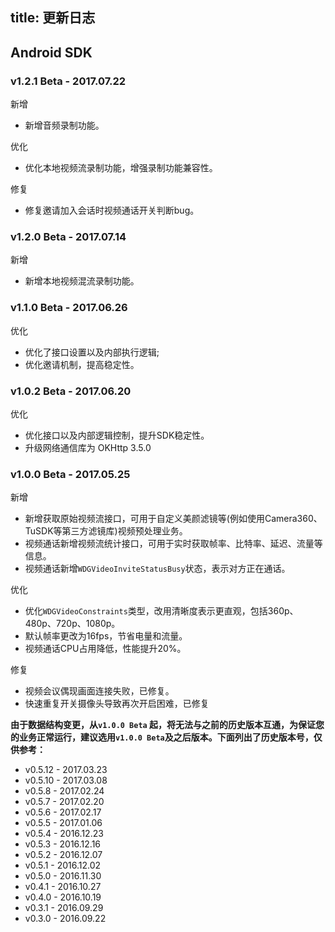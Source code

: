 title: 更新日志
---

## Android SDK

### v1.2.1 Beta - 2017.07.22

<span class="changelog add">新增</span>

- 新增音频录制功能。

<span class="changelog optimize">优化</span>

- 优化本地视频流录制功能，增强录制功能兼容性。

<span class="changelog fix">修复</span>

- 修复邀请加入会话时视频通话开关判断bug。


### v1.2.0 Beta - 2017.07.14

<span class="changelog add">新增</span>

- 新增本地视频混流录制功能。

### v1.1.0 Beta - 2017.06.26

<span class="changelog optimize">优化</span>

- 优化了接口设置以及内部执行逻辑;
- 优化邀请机制，提高稳定性。


### v1.0.2 Beta - 2017.06.20

<span class="changelog optimize">优化</span>

- 优化接口以及内部逻辑控制，提升SDK稳定性。
- 升级网络通信库为 OKHttp 3.5.0

### v1.0.0 Beta - 2017.05.25

<span class="changelog add">新增</span>

- 新增获取原始视频流接口，可用于自定义美颜滤镜等(例如使用Camera360、TuSDK等第三方滤镜库)视频预处理业务。
- 视频通话新增视频流统计接口，可用于实时获取帧率、比特率、延迟、流量等信息。
- 视频通话新增`WDGVideoInviteStatusBusy`状态，表示对方正在通话。

<span class="changelog optimize">优化</span>

- 优化`WDGVideoConstraints`类型，改用清晰度表示更直观，包括360p、480p、720p、1080p。
- 默认帧率更改为16fps，节省电量和流量。
- 视频通话CPU占用降低，性能提升20%。

<span class="changelog fix">修复</span>

- 视频会议偶现画面连接失败，已修复。
- 快速重复开关摄像头导致再次开启困难，已修复



**由于数据结构变更，从`v1.0.0 Beta` 起，将无法与之前的历史版本互通，为保证您的业务正常运行，建议选用`v1.0.0 Beta`及之后版本。下面列出了历史版本号，仅供参考：**

- v0.5.12 - 2017.03.23
- v0.5.10 - 2017.03.08
- v0.5.8 - 2017.02.24
- v0.5.7 - 2017.02.20
- v0.5.6 - 2017.02.17
- v0.5.5 - 2017.01.06
- v0.5.4 - 2016.12.23
- v0.5.3 - 2016.12.16
- v0.5.2 - 2016.12.07
- v0.5.1 - 2016.12.02
- v0.5.0 - 2016.11.30
- v0.4.1 - 2016.10.27
- v0.4.0 - 2016.10.19
- v0.3.1 - 2016.09.29
- v0.3.0 - 2016.09.22
